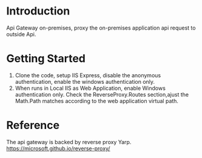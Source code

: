 # Introduction 
Api Gateway on-premises, proxy the on-premises application api request to outside Api.

# Getting Started
1.	Clone the code, setup IIS Express, disable the anonymous authentication, enable the windows authentication only. 
2.  When runs in Local IIS as Web Application, enable Windows authentication only. Check the ReverseProxy.Routes section,ajust the Math.Path matches according to the web application virtual path.


# Reference
The api gateway is backed by reverse proxy Yarp. 
https://microsoft.github.io/reverse-proxy/